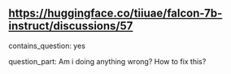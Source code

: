 ## https://huggingface.co/tiiuae/falcon-7b-instruct/discussions/57

contains_question: yes

question_part: Am i doing anything wrong? How to fix this?